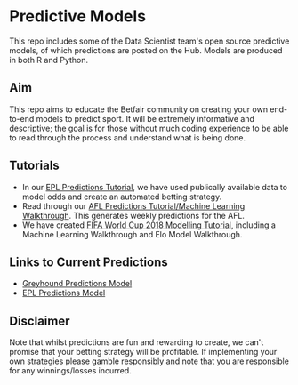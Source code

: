 # Predictive Models
This repo includes some of the Data Scientist team's open source predictive models, of which predictions are posted on the Hub. Models are produced in both R and Python.

## Aim
This repo aims to educate the Betfair community on creating your own end-to-end models to predict sport. It will be extremely informative and descriptive; the goal is for those without much coding experience to be able to read through the process and understand what is being done.

## Tutorials
* In our [EPL Predictions Tutorial](https://github.com/betfair-datascientists/predictive-models/tree/master/epl), we have used publically available data to model odds and create an automated betting strategy.
* Read through our [AFL Predictions Tutorial/Machine Learning Walkthrough](https://github.com/betfair-datascientists/predictive-models/tree/master/afl). This generates weekly predictions for the AFL.
* We have created [FIFA World Cup 2018 Modelling Tutorial](https://github.com/betfair-datascientists/predictive-models/tree/master/world-cup), including a Machine Learning Walkthrough and Elo Model Walkthrough.

## Links to Current Predictions
* [Greyhound Predictions Model](https://www.betfair.com.au/hub/tools/models/greyhound-ratings-model/)
* [EPL Predictions Model](https://www.betfair.com.au/hub/tools/models/epl-predictions-model/)

## Disclaimer
Note that whilst predictions are fun and rewarding to create, we can't promise that your betting strategy will be profitable. If implementing your own strategies please gamble responsibly and note that you are responsible for any winnings/losses incurred.
